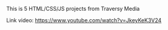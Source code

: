 This is 5 HTML/CSS/JS projects from Traversy Media

Link video: https://www.youtube.com/watch?v=JkeyKeK3V24
